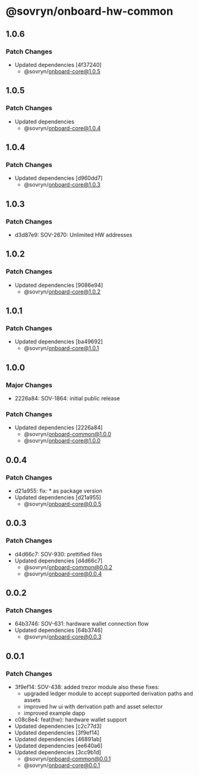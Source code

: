 # @sovryn/onboard-hw-common

## 1.0.6

### Patch Changes

- Updated dependencies [4f37240]
  - @sovryn/onboard-core@1.0.5

## 1.0.5

### Patch Changes

- Updated dependencies
  - @sovryn/onboard-core@1.0.4

## 1.0.4

### Patch Changes

- Updated dependencies [d960dd7]
  - @sovryn/onboard-core@1.0.3

## 1.0.3

### Patch Changes

- d3d87e9: SOV-2670: Unlimited HW addresses

## 1.0.2

### Patch Changes

- Updated dependencies [9086e94]
  - @sovryn/onboard-core@1.0.2

## 1.0.1

### Patch Changes

- Updated dependencies [ba49692]
  - @sovryn/onboard-core@1.0.1

## 1.0.0

### Major Changes

- 2226a84: SOV-1864: initial public release

### Patch Changes

- Updated dependencies [2226a84]
  - @sovryn/onboard-common@1.0.0
  - @sovryn/onboard-core@1.0.0

## 0.0.4

### Patch Changes

- d21a955: fix: \* as package version
- Updated dependencies [d21a955]
  - @sovryn/onboard-core@0.0.5

## 0.0.3

### Patch Changes

- d4d66c7: SOV-930: prettified files
- Updated dependencies [d4d66c7]
  - @sovryn/onboard-common@0.0.2
  - @sovryn/onboard-core@0.0.4

## 0.0.2

### Patch Changes

- 64b3746: SOV-631: hardware wallet connection flow
- Updated dependencies [64b3746]
  - @sovryn/onboard-core@0.0.3

## 0.0.1

### Patch Changes

- 3f9ef14: SOV-438: added trezor module
  also these fixes:
  - upgraded ledger module to accept supported derivation paths and assets
  - improved hw ui with derivation path and asset selector
  - improved example dapp
- c08c8e4: feat(hw): hardware wallet support
- Updated dependencies [c2c77d3]
- Updated dependencies [3f9ef14]
- Updated dependencies [46891ab]
- Updated dependencies [ee640a6]
- Updated dependencies [3cc9b1d]
  - @sovryn/onboard-common@0.0.1
  - @sovryn/onboard-core@0.0.1
